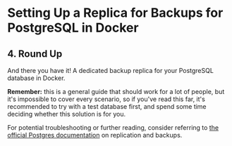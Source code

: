 # Setting Up a Replica for Backups for PostgreSQL in Docker

## 4. Round Up

And there you have it! A dedicated backup replica for your PostgreSQL database in Docker.

**Remember:** this is a general guide that should work for a lot of people, but it's impossible to cover every scenario, so if you've read this far, it's recommended to try with a test database first, and spend some time deciding whether this solution is for you.

For potential troubleshooting or further reading, consider referring to [the official Postgres documentation](https://www.postgresql.org/docs/16/logical-replication.html) on replication and backups.
